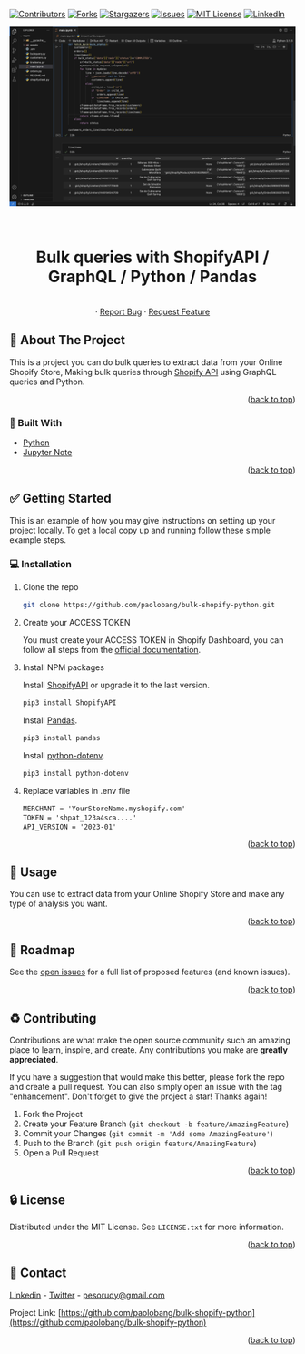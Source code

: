 <div id="top"></div>
<!--
*** Thanks for checking out the Best-README-Template. If you have a suggestion
*** that would make this better, please fork the repo and create a pull request
*** or simply open an issue with the tag "enhancement".
*** Don't forget to give the project a star!
*** Thanks again! Now go create something AMAZING! :D
-->



<!-- PROJECT SHIELDS -->
<!--
*** I'm using markdown "reference style" links for readability.
*** Reference links are enclosed in brackets [ ] instead of parentheses ( ).
*** See the bottom of this document for the declaration of the reference variables
*** for contributors-url, forks-url, etc. This is an optional, concise syntax you may use.
*** https://www.markdownguide.org/basic-syntax/#reference-style-links
-->
[![Contributors][contributors-shield]][contributors-url]
[![Forks][forks-shield]][forks-url]
[![Stargazers][stars-shield]][stars-url]
[![Issues][issues-shield]][issues-url]
[![MIT License][license-shield]][license-url]
[![LinkedIn][linkedin-shield]][linkedin-url]


![Product Name Screen Shot][product-screenshot]
<!-- PROJECT LOGO -->
<br />
<div align="center">
<h1 align="center">Bulk queries with ShopifyAPI / GraphQL / Python / Pandas</h1>

  <p align="center">
    <br />
    ·
    <a href="https://github.com/paolobang/bulk-shopify-python/issues">Report Bug</a>
    ·
    <a href="https://github.com/paolobang/bulk-shopify-python/issues">Request Feature</a>
  </p>
</div>



<!-- ABOUT THE PROJECT -->
## :open_file_folder: About The Project



This is a project you can do bulk queries to extract data from your Online Shopify Store, Making bulk queries through [Shopify API](https://shopify.dev/docs/api/usage/bulk-operations/queries) using GraphQL queries and Python.


<p align="right">(<a href="#top">back to top</a>)</p>



### :rocket: Built With

* [Python](https://github.com/Shopify/shopify_python_api)
* [Jupyter Note](https://code.visualstudio.com/docs/datascience/jupyter-notebooks)


<p align="right">(<a href="#top">back to top</a>)</p>



<!-- GETTING STARTED -->
## :white_check_mark: Getting Started

This is an example of how you may give instructions on setting up your project locally.
To get a local copy up and running follow these simple example steps.

### :computer: Installation

1. Clone the repo

   ```sh
   git clone https://github.com/paolobang/bulk-shopify-python.git
   ```

2. Create your ACCESS TOKEN

    You must create your ACCESS TOKEN in Shopify Dashboard, you can follow all steps from the [official documentation](https://help.shopify.com/es/manual/apps/app-types/custom-apps?shpxid=534cde3b-B4F8-4753-D4E0-CCA3640020E9). 


3. Install NPM packages
    
    Install [ShopifyAPI](https://pypi.org/project/ShopifyAPI/) or upgrade it to the last version.
    ```bash
    pip3 install ShopifyAPI
    ```

    Install [Pandas](https://pypi.org/project/pandas/).

    ```bash
    pip3 install pandas
    ```

    Install [python-dotenv](https://pypi.org/project/python-dotenv/).

    ```bash
    pip3 install python-dotenv
    ```

4. Replace variables in .env file

    ```env
    MERCHANT = 'YourStoreName.myshopify.com'
    TOKEN = 'shpat_123a4sca....' 
    API_VERSION = '2023-01'
    ```


<p align="right">(<a href="#top">back to top</a>)</p>



<!-- USAGE EXAMPLES -->
## :pencil: Usage

You can use to extract data from your Online Shopify Store and make any type of analysis you want.

<p align="right">(<a href="#top">back to top</a>)</p>



<!-- ROADMAP -->
## :dart: Roadmap

See the [open issues](https://github.com/paolobang/bulk-shopify-python/issues) for a full list of proposed features (and known issues).

<p align="right">(<a href="#top">back to top</a>)</p>



<!-- CONTRIBUTING -->
## :recycle: Contributing

Contributions are what make the open source community such an amazing place to learn, inspire, and create. Any contributions you make are **greatly appreciated**.

If you have a suggestion that would make this better, please fork the repo and create a pull request. You can also simply open an issue with the tag "enhancement".
Don't forget to give the project a star! Thanks again!

1. Fork the Project
2. Create your Feature Branch (`git checkout -b feature/AmazingFeature`)
3. Commit your Changes (`git commit -m 'Add some AmazingFeature'`)
4. Push to the Branch (`git push origin feature/AmazingFeature`)
5. Open a Pull Request

<p align="right">(<a href="#top">back to top</a>)</p>



<!-- LICENSE -->
## :lock: License

Distributed under the MIT License. See `LICENSE.txt` for more information.

<p align="right">(<a href="#top">back to top</a>)</p>



<!-- CONTACT -->
## :wave: Contact

[Linkedin](https://www.linkedin.com/in/rudyhuaman/) - [Twitter](https://twitter.com/pesorudy) - pesorudy@gmail.com

Project Link: [https://github.com/paolobang/bulk-shopify-python](https://github.com/paolobang/bulk-shopify-python)

<p align="right">(<a href="#top">back to top</a>)</p>


<!-- MARKDOWN LINKS & IMAGES -->
<!-- https://www.markdownguide.org/basic-syntax/#reference-style-links -->
[contributors-shield]: https://img.shields.io/github/contributors/paolobang/bulk-shopify-python.svg?style=for-the-badge
[contributors-url]: https://github.com/paolobang/bulk-shopify-python/graphs/contributors
[forks-shield]: https://img.shields.io/github/forks/paolobang/bulk-shopify-python.svg?style=for-the-badge
[forks-url]: https://github.com/paolobang/bulk-shopify-python/network/members
[stars-shield]: https://img.shields.io/github/stars/paolobang/bulk-shopify-python.svg?style=for-the-badge
[stars-url]: https://github.com/paolobang/bulk-shopify-python/stargazers
[issues-shield]: https://img.shields.io/github/issues/paolobang/bulk-shopify-python.svg?style=for-the-badge
[issues-url]: https://github.com/paolobang/bulk-shopify-python/issues
[license-shield]: https://img.shields.io/github/license/paolobang/bulk-shopify-python.svg?style=for-the-badge
[license-url]: https://github.com/paolobang/bulk-shopify-python/blob/master/LICENSE.txt
[linkedin-shield]: https://img.shields.io/badge/-LinkedIn-black.svg?style=for-the-badge&logo=linkedin&colorB=555
[linkedin-url]: https://www.linkedin.com/in/rudyhuaman/
[product-screenshot]: /assets/screen.png
